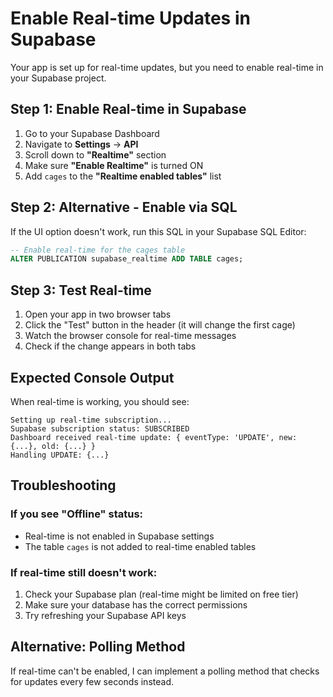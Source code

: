 # Enable Real-time Updates in Supabase

Your app is set up for real-time updates, but you need to enable real-time in your Supabase project.

## Step 1: Enable Real-time in Supabase

1. Go to your Supabase Dashboard
2. Navigate to **Settings** → **API**
3. Scroll down to **"Realtime"** section
4. Make sure **"Enable Realtime"** is turned ON
5. Add `cages` to the **"Realtime enabled tables"** list

## Step 2: Alternative - Enable via SQL

If the UI option doesn't work, run this SQL in your Supabase SQL Editor:

```sql
-- Enable real-time for the cages table
ALTER PUBLICATION supabase_realtime ADD TABLE cages;
```

## Step 3: Test Real-time

1. Open your app in two browser tabs
2. Click the "Test" button in the header (it will change the first cage)
3. Watch the browser console for real-time messages
4. Check if the change appears in both tabs

## Expected Console Output

When real-time is working, you should see:

```
Setting up real-time subscription...
Supabase subscription status: SUBSCRIBED
Dashboard received real-time update: { eventType: 'UPDATE', new: {...}, old: {...} }
Handling UPDATE: {...}
```

## Troubleshooting

### If you see "Offline" status:
- Real-time is not enabled in Supabase settings
- The table `cages` is not added to real-time enabled tables

### If real-time still doesn't work:
1. Check your Supabase plan (real-time might be limited on free tier)
2. Make sure your database has the correct permissions
3. Try refreshing your Supabase API keys

## Alternative: Polling Method

If real-time can't be enabled, I can implement a polling method that checks for updates every few seconds instead.
